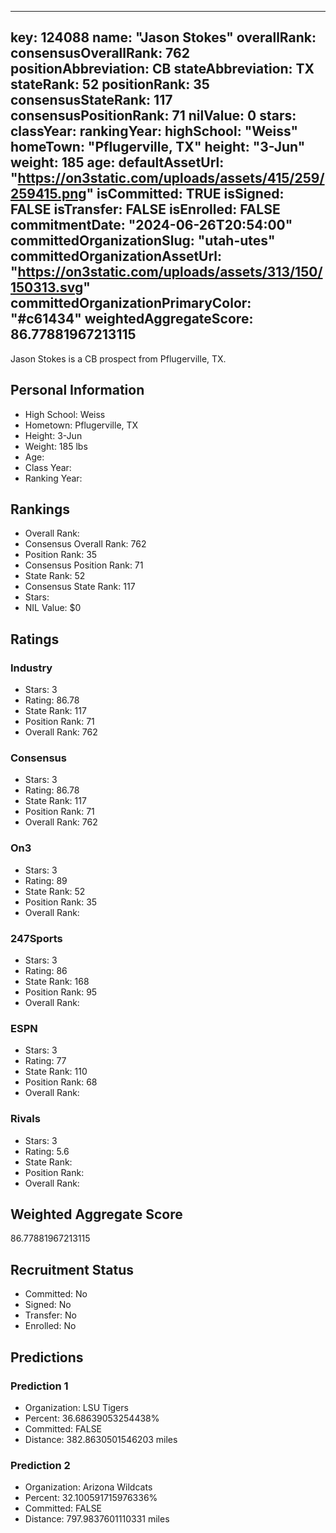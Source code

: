 ---
  key: 124088
  name: "Jason Stokes"
  overallRank: 
  consensusOverallRank: 762
  positionAbbreviation: CB
  stateAbbreviation: TX
  stateRank: 52
  positionRank: 35
  consensusStateRank: 117
  consensusPositionRank: 71
  nilValue: 0
  stars: 
  classYear: 
  rankingYear: 
  highSchool: "Weiss"
  homeTown: "Pflugerville, TX"
  height: "3-Jun"
  weight: 185
  age: 
  defaultAssetUrl: "https://on3static.com/uploads/assets/415/259/259415.png"
  isCommitted: TRUE
  isSigned: FALSE
  isTransfer: FALSE
  isEnrolled: FALSE
  commitmentDate: "2024-06-26T20:54:00"
  committedOrganizationSlug: "utah-utes"
  committedOrganizationAssetUrl: "https://on3static.com/uploads/assets/313/150/150313.svg"
  committedOrganizationPrimaryColor: "#c61434"
  weightedAggregateScore: 86.77881967213115
  ---
  
  Jason Stokes is a CB prospect from Pflugerville, TX.
  
  ## Personal Information
  - High School: Weiss
  - Hometown: Pflugerville, TX
  - Height: 3-Jun
  - Weight: 185 lbs
  - Age: 
  - Class Year: 
  - Ranking Year: 
  
  ## Rankings
  - Overall Rank: 
  - Consensus Overall Rank: 762
  - Position Rank: 35
  - Consensus Position Rank: 71
  - State Rank: 52
  - Consensus State Rank: 117
  - Stars: 
  - NIL Value: $0
  
  ## Ratings
  
  ### Industry
  - Stars: 3
  - Rating: 86.78
  - State Rank: 117
  - Position Rank: 71
  - Overall Rank: 762
  
  ### Consensus
  - Stars: 3
  - Rating: 86.78
  - State Rank: 117
  - Position Rank: 71
  - Overall Rank: 762
  
  ### On3
  - Stars: 3
  - Rating: 89
  - State Rank: 52
  - Position Rank: 35
  - Overall Rank: 
  
  ### 247Sports
  - Stars: 3
  - Rating: 86
  - State Rank: 168
  - Position Rank: 95
  - Overall Rank: 
  
  ### ESPN
  - Stars: 3
  - Rating: 77
  - State Rank: 110
  - Position Rank: 68
  - Overall Rank: 
  
  ### Rivals
  - Stars: 3
  - Rating: 5.6
  - State Rank: 
  - Position Rank: 
  - Overall Rank: 
  
  ## Weighted Aggregate Score
  86.77881967213115
  
  ## Recruitment Status
  - Committed: No
  - Signed: No
  - Transfer: No
  - Enrolled: No
  
  
  
  ## Predictions
  
  ### Prediction 1
  - Organization: LSU Tigers
  - Percent: 36.68639053254438%
  - Committed: FALSE
  - Distance: 382.8630501546203 miles
  
  ### Prediction 2
  - Organization: Arizona Wildcats
  - Percent: 32.100591715976336%
  - Committed: FALSE
  - Distance: 797.9837601110331 miles
  